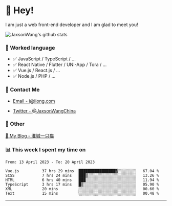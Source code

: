 # 👋 Hey!

I am just a web front-end developer and I am glad to meet you!

![JaxsonWang's github stats](https://github-readme-stats.vercel.app/api?username=JaxsonWang&&show_icons=true&&title_color=1abc9c&&icon_color=1abc9c)


### 📝 Worked language

- ✅ JavaScript / TypeScript / ...
- ✅ React Native / Flutter / UNI-App / Tora / ...
- ✅ Vue.js / React.js / ...
- ✅ Node.js / PHP / ...

### 📮 Contact Me

- [Email - i@iiong.com](mailto:i@iiong.com)

- [Twitter - @JaxsonWangChina](https://twitter.com/JaxsonWangChina)

### 🤪 Other

[📌 My Blog - 淮城一只猫](https://iiong.com)

### 📊 This week I spent my time on

<!--START_SECTION:waka-->

```text
From: 13 April 2023 - To: 20 April 2023

Vue.js          37 hrs 29 mins  ████████████████▓░░░░░░░░   67.04 %
SCSS            7 hrs 24 mins   ███▒░░░░░░░░░░░░░░░░░░░░░   13.26 %
HTML            6 hrs 40 mins   ███░░░░░░░░░░░░░░░░░░░░░░   11.94 %
TypeScript      3 hrs 17 mins   █▒░░░░░░░░░░░░░░░░░░░░░░░   05.90 %
XML             20 mins         ░░░░░░░░░░░░░░░░░░░░░░░░░   00.60 %
Text            15 mins         ░░░░░░░░░░░░░░░░░░░░░░░░░   00.48 %
```

<!--END_SECTION:waka-->

---
